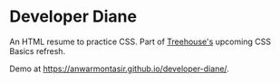 # Developer Diane

An HTML resume to practice CSS. Part of [Treehouse's](https://teamtreehouse.com/) upcoming CSS Basics refresh.

Demo at https://anwarmontasir.github.io/developer-diane/.